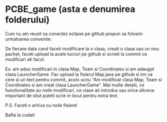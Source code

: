 # PCBE_game (asta e denumirea folderului)

Cum nu am reusit sa conectez eclipse pe github propun sa folosim urmatoarea conventie:

De fiecare data cand faceti modificare la o clasa, creati o clasa sau un nou pachet, faceti upload la acele lucruri pe github si scrieti la commit ce modificari ati facut.

Ex: am adus modificari in clasa Map, Team si Coordinates si am adaugat clasa LauncherGame. Fac upload la fisierul Map.java pe github si imi va cere si un text pentru commit, acolo scriu "Am modificat clasa Map, Team si Coordinates si am creat clasa LauncherGame". Mai multe detalii, ce functionalitate au noile modificari, ce clase ati introdus sau orice altceva important de stiut puteti scrie in locul pentru extra text. 

P.S. Faceti o arhiva cu noile fisiere!

Bafta la codat!
